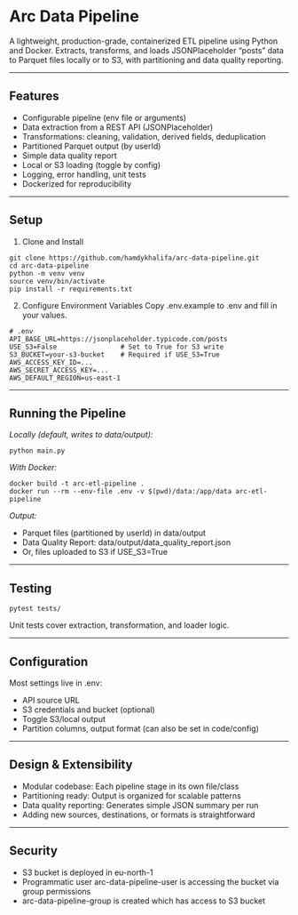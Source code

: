 # Arc Data Pipeline

A lightweight, production-grade, containerized ETL pipeline using Python and Docker.
Extracts, transforms, and loads JSONPlaceholder “posts” data to Parquet files locally or to S3, with partitioning and data quality reporting.

---

## Features
- Configurable pipeline (env file or arguments)
- Data extraction from a REST API (JSONPlaceholder)
- Transformations: cleaning, validation, derived fields, deduplication
- Partitioned Parquet output (by userId)
- Simple data quality report
- Local or S3 loading (toggle by config)
- Logging, error handling, unit tests
- Dockerized for reproducibility

---

## Setup
1. Clone and Install
```
git clone https://github.com/hamdykhalifa/arc-data-pipeline.git
cd arc-data-pipeline
python -m venv venv
source venv/bin/activate
pip install -r requirements.txt
```

2. Configure Environment Variables
Copy .env.example to .env and fill in your values.

```
# .env
API_BASE_URL=https://jsonplaceholder.typicode.com/posts
USE_S3=False                # Set to True for S3 write
S3_BUCKET=your-s3-bucket    # Required if USE_S3=True
AWS_ACCESS_KEY_ID=...
AWS_SECRET_ACCESS_KEY=...
AWS_DEFAULT_REGION=us-east-1
```
---

## Running the Pipeline
*Locally (default, writes to data/output):*

```
python main.py
```

*With Docker:*
```
docker build -t arc-etl-pipeline .
docker run --rm --env-file .env -v $(pwd)/data:/app/data arc-etl-pipeline
```

*Output:*

- Parquet files (partitioned by userId) in data/output
- Data Quality Report: data/output/data_quality_report.json
- Or, files uploaded to S3 if USE_S3=True

---

## Testing
```
pytest tests/
```
Unit tests cover extraction, transformation, and loader logic.

---

## Configuration
Most settings live in .env:

- API source URL
- S3 credentials and bucket (optional)
- Toggle S3/local output
- Partition columns, output format (can also be set in code/config)

---

## Design & Extensibility
- Modular codebase: Each pipeline stage in its own file/class
- Partitioning ready: Output is organized for scalable patterns
- Data quality reporting: Generates simple JSON summary per run
- Adding new sources, destinations, or formats is straightforward

---

## Security
- S3 bucket is deployed in eu-north-1
- Programmatic user arc-data-pipeline-user is accessing the bucket via group permissions
- arc-data-pipeline-group is created which has access to S3 bucket